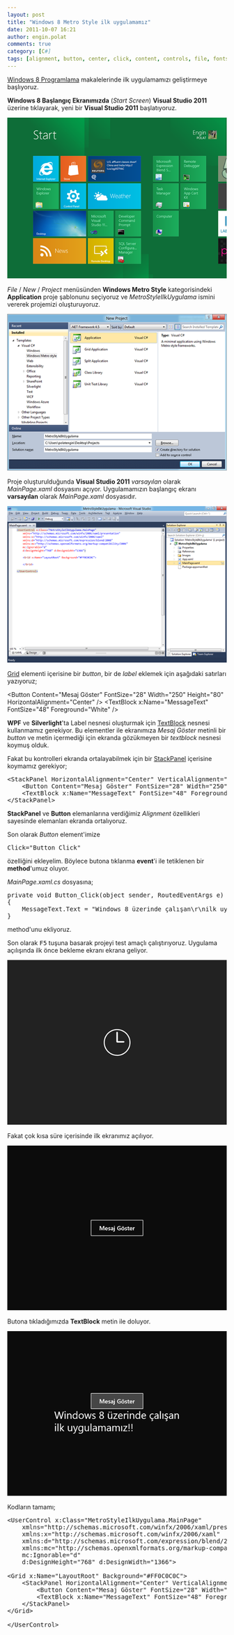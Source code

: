 ```yaml
---
layout: post
title: "Windows 8 Metro Style ilk uygulamamız"
date: 2011-10-07 16:21
author: engin.polat
comments: true
category: [C#]
tags: [alignment, button, center, click, content, controls, file, fontsize, foreground, grid, height, horizontalalignment, label, MetroUI, new, project, silverlight, stackpanel, start screen, textblock, usercontrol, verticalalignment, visual studio 2011, width, windows8, wpf, xaml]
---
```

<a href="http://www.enginpolat.com/etiket/windows8/" title="Windows 8 Programlama" target="_blank">Windows 8 Programlama</a> makalelerinde ilk uygulamamızı geliştirmeye başlıyoruz.

**Windows 8 Başlangıç Ekranımızda** (*Start Screen*) **Visual Studio 2011** üzerine tıklayarak, yeni bir **Visual Studio 2011** başlatıyoruz.

![](/assets/uploads/2011/10/11.png "Windows 8 Start Screen")

*File* / *New* / *Project* menüsünden **Windows Metro Style** kategorisindeki **Application** proje şablonunu seçiyoruz ve *MetroStyleIlkUygulama* ismini vererek projemizi oluşturuyoruz.

![](/assets/uploads/2011/10/21.png "Visual Studio New Project Dialog")

Proje oluşturulduğunda **Visual Studio 2011** *varsayılan* olarak *MainPage.xaml* dosyasını açıyor. Uygulamamızın başlangıç ekranı **varsayılan** olarak *MainPage.xaml* dosyasıdır.

![](/assets/uploads/2011/10/31.png "Windows 8 Visual Studio 2011 Açılış")

<a href="http://msdn.microsoft.com/library/windows/apps/windows.ui.xaml.controls.grid" target="_blank">Grid</a> elementi içerisine bir *button*, bir de *label* eklemek için aşağıdaki satırları yazıyoruz;



&lt;Button Content="Mesaj Göster" FontSize="28" Width="250" Height="80" HorizontalAlignment="Center" /&gt;
&lt;TextBlock x:Name="MessageText" FontSize="48" Foreground="White" /&gt;</pre>

**WPF** ve **Silverlight**'ta Label nesnesi oluşturmak için <a href="http://msdn.microsoft.com/library/windows/apps/windows.ui.xaml.controls.textblock" target="_blank">TextBlock</a> nesnesi kullanmamız gerekiyor. Bu elementler ile ekranımıza *Mesaj Göster* metinli bir *button* ve metin içermediği için ekranda gözükmeyen bir *textblock* nesnesi koymuş olduk.

Fakat bu kontrolleri ekranda ortalayabilmek için bir <a href="http://msdn.microsoft.com/library/windows/apps/windows.ui.xaml.controls.stackpanel" target="_blank">StackPanel</a> içerisine koymamız gerekiyor;

<pre class="brush:xml">&lt;StackPanel HorizontalAlignment="Center" VerticalAlignment="Center"&gt;
    &lt;Button Content="Mesaj Göster" FontSize="28" Width="250" Height="80" HorizontalAlignment="Center" /&gt;
    &lt;TextBlock x:Name="MessageText" FontSize="48" Foreground="White" /&gt;
&lt;/StackPanel&gt;</pre>

**StackPanel** ve **Button** elemanlarına verdiğimiz *Alignment* özellikleri sayesinde elemanları ekranda ortalıyoruz.

Son olarak *Button* element'imize

<pre class="brush:csharp">Click="Button_Click"</pre>

özelliğini ekleyelim. Böylece butona tıklanma **event**'i ile tetiklenen bir **method**'umuz oluyor.

*MainPage.xaml.cs* dosyasına;

<pre class="brush:csharp">private void Button_Click(object sender, RoutedEventArgs e)
{
    MessageText.Text = "Windows 8 üzerinde çalışan\r\nilk uygulamamız!!";
}</pre>

method'unu ekliyoruz.

Son olarak <kbd>F5</kbd> tuşuna basarak projeyi test amaçlı çalıştırıyoruz. Uygulama açılışında ilk önce bekleme ekranı ekrana geliyor.

![](/assets/uploads/2011/10/41.png "Windows 8 Uygulama Başlangıç Ekranı")

Fakat çok kısa süre içerisinde ilk ekranımız açılıyor.

![](/assets/uploads/2011/10/51.png "Windows 8 Programlama Metro Style")

Butona tıkladığımızda **TextBlock** metin ile doluyor.

![](/assets/uploads/2011/10/61.png "Windows 8 Programlama Metro Style")

Kodların tamamı;

<pre class="brush:xml">&lt;UserControl x:Class="MetroStyleIlkUygulama.MainPage"
    xmlns="http://schemas.microsoft.com/winfx/2006/xaml/presentation"
    xmlns:x="http://schemas.microsoft.com/winfx/2006/xaml"
    xmlns:d="http://schemas.microsoft.com/expression/blend/2008"
    xmlns:mc="http://schemas.openxmlformats.org/markup-compatibility/2006"
    mc:Ignorable="d"
    d:DesignHeight="768" d:DesignWidth="1366"&gt;

&lt;Grid x:Name="LayoutRoot" Background="#FF0C0C0C"&gt;
    &lt;StackPanel HorizontalAlignment="Center" VerticalAlignment="Center"&gt;
        &lt;Button Content="Mesaj Göster" FontSize="28" Width="250" Height="80" HorizontalAlignment="Center" Click="Button_Click" /&gt;
        &lt;TextBlock x:Name="MessageText" FontSize="48" Foreground="White" /&gt;
    &lt;/StackPanel&gt;
&lt;/Grid&gt;

&lt;/UserControl&gt;


